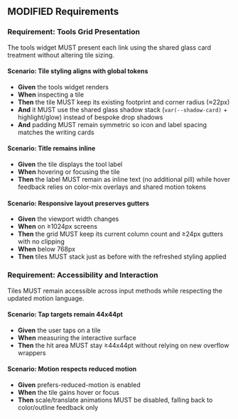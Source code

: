 ## MODIFIED Requirements
### Requirement: Tools Grid Presentation

The tools widget MUST present each link using the shared glass card treatment without altering tile sizing.

#### Scenario: Tile styling aligns with global tokens
- **Given** the tools widget renders
- **When** inspecting a tile
- **Then** the tile MUST keep its existing footprint and corner radius (≈22px)
- **And** it MUST use the shared glass shadow stack (`var(--shadow-card)` + highlight/glow) instead of bespoke drop shadows
- **And** padding MUST remain symmetric so icon and label spacing matches the writing cards

#### Scenario: Title remains inline
- **Given** the tile displays the tool label
- **When** hovering or focusing the tile
- **Then** the label MUST remain as inline text (no additional pill) while hover feedback relies on color-mix overlays and shared motion tokens

#### Scenario: Responsive layout preserves gutters
- **Given** the viewport width changes
- **When** on ≥1024px screens
- **Then** the grid MUST keep its current column count and ≥24px gutters with no clipping
- **When** below 768px
- **Then** tiles MUST stack just as before with the refreshed styling applied

### Requirement: Accessibility and Interaction

Tiles MUST remain accessible across input methods while respecting the updated motion language.

#### Scenario: Tap targets remain 44x44pt
- **Given** the user taps on a tile
- **When** measuring the interactive surface
- **Then** the hit area MUST stay ≥44x44pt without relying on new overflow wrappers

#### Scenario: Motion respects reduced motion
- **Given** prefers-reduced-motion is enabled
- **When** the tile gains hover or focus
- **Then** scale/translate animations MUST be disabled, falling back to color/outline feedback only
